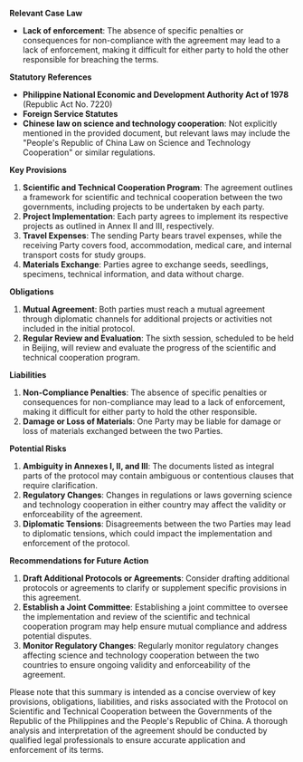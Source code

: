 **Relevant Case Law**

* **Lack of enforcement**: The absence of specific penalties or consequences for non-compliance with the agreement may lead to a lack of enforcement, making it difficult for either party to hold the other responsible for breaching the terms.

**Statutory References**

* **Philippine National Economic and Development Authority Act of 1978** (Republic Act No. 7220)
* **Foreign Service Statutes**
* **Chinese law on science and technology cooperation**: Not explicitly mentioned in the provided document, but relevant laws may include the "People's Republic of China Law on Science and Technology Cooperation" or similar regulations.

**Key Provisions**

1. **Scientific and Technical Cooperation Program**: The agreement outlines a framework for scientific and technical cooperation between the two governments, including projects to be undertaken by each party.
2. **Project Implementation**: Each party agrees to implement its respective projects as outlined in Annex II and III, respectively.
3. **Travel Expenses**: The sending Party bears travel expenses, while the receiving Party covers food, accommodation, medical care, and internal transport costs for study groups.
4. **Materials Exchange**: Parties agree to exchange seeds, seedlings, specimens, technical information, and data without charge.

**Obligations**

1. **Mutual Agreement**: Both parties must reach a mutual agreement through diplomatic channels for additional projects or activities not included in the initial protocol.
2. **Regular Review and Evaluation**: The sixth session, scheduled to be held in Beijing, will review and evaluate the progress of the scientific and technical cooperation program.

**Liabilities**

1. **Non-Compliance Penalties**: The absence of specific penalties or consequences for non-compliance may lead to a lack of enforcement, making it difficult for either party to hold the other responsible.
2. **Damage or Loss of Materials**: One Party may be liable for damage or loss of materials exchanged between the two Parties.

**Potential Risks**

1. **Ambiguity in Annexes I, II, and III**: The documents listed as integral parts of the protocol may contain ambiguous or contentious clauses that require clarification.
2. **Regulatory Changes**: Changes in regulations or laws governing science and technology cooperation in either country may affect the validity or enforceability of the agreement.
3. **Diplomatic Tensions**: Disagreements between the two Parties may lead to diplomatic tensions, which could impact the implementation and enforcement of the protocol.

**Recommendations for Future Action**

1. **Draft Additional Protocols or Agreements**: Consider drafting additional protocols or agreements to clarify or supplement specific provisions in this agreement.
2. **Establish a Joint Committee**: Establishing a joint committee to oversee the implementation and review of the scientific and technical cooperation program may help ensure mutual compliance and address potential disputes.
3. **Monitor Regulatory Changes**: Regularly monitor regulatory changes affecting science and technology cooperation between the two countries to ensure ongoing validity and enforceability of the agreement.

Please note that this summary is intended as a concise overview of key provisions, obligations, liabilities, and risks associated with the Protocol on Scientific and Technical Cooperation between the Governments of the Republic of the Philippines and the People's Republic of China. A thorough analysis and interpretation of the agreement should be conducted by qualified legal professionals to ensure accurate application and enforcement of its terms.